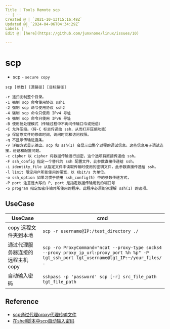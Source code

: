 ```yaml
---
Title | Tools Remote scp
-- | --
Created @ | `2021-10-13T15:16:48Z`
Updated @| `2024-04-06T04:34:29Z`
Labels | ``
Edit @| [here](https://github.com/junxnone/linux/issues/10)

---
```


# scp
- scp - `secure copy`

```
scp [参数] [源路径] [目标路径]

-r 递归复制整个目录。 
-1 强制 scp 命令使用协议 ssh1 
-2 强制 scp 命令使用协议 ssh2 
-4 强制 scp 命令只使用 IPv4 寻址 
-6 强制 scp 命令只使用 IPv6 寻址 
-B 使用批处理模式（传输过程中不询问传输口令或短语） 
-C 允许压缩。（将-C 标志传递给 ssh，从而打开压缩功能） 
-p 保留原文件的修改时间，访问时间和访问权限。 
-q 不显示传输进度条。 
-v 详细方式显示输出。scp 和 ssh(1) 会显示出整个过程的调试信息。这些信息用于调试连接，验证和配置问题。  
-c cipher 以 cipher 将数据传输进行加密，这个选项将直接传递给 ssh。  
-F ssh_config 指定一个替代的 ssh 配置文件，此参数直接传递给 ssh。 
-i identity_file 从指定文件中读取传输时使用的密钥文件，此参数直接传递给 ssh。  
-l limit 限定用户所能使用的带宽，以 Kbit/s 为单位。   
-o ssh_option 如果习惯于使用 ssh_config(5) 中的参数传递方式，  
-P port 注意是大写的 P, port 是指定数据传输用到的端口号  
-S program 指定加密传输时所使用的程序。此程序必须能够理解 ssh(1) 的选项。
```

## UseCase

UseCase | cmd
-- | --
copy 远程文件夹到本地 | `scp -r username@IP:/test_directory ./`
通过代理服务器连接的远程主机copy | `scp -ro ProxyCommand="ncat --proxy-type socks4 --proxy proxy_ip_url:proxy_port %h %p" -P tgt_ssh_port tgt_username@tgt_IP:~/your_files/ .`
自动输入密码 | `sshpass -p 'password' scp [-r] src_file_path  tgt_file_path`


## Reference
- [scp通过代理proxy代理传输文件](https://www.appblog.cn/2020/04/26/scp%E9%80%9A%E8%BF%87%E4%BB%A3%E7%90%86proxy%E4%BB%A3%E7%90%86%E4%BC%A0%E8%BE%93%E6%96%87%E4%BB%B6/)
- [在shell脚本中scp自动输入密码](https://blog.csdn.net/qq_35975447/article/details/108064795)


